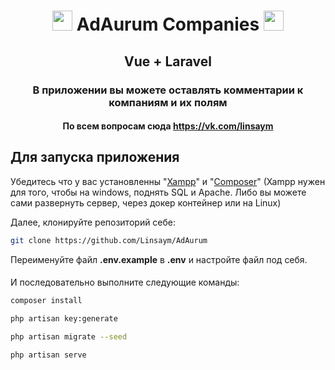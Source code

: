 <h1 align="center"><img src="https://vuejs.org/logo.svg" height="32"/> AdAurum Companies <img src="https://vuejs.org/logo.svg" height="32"/></h1>
<h2 align="center">Vue + Laravel</h2>
<h3 align="center">В приложении вы можете оставлять комментарии к компаниям и их полям</h3>

<h4 align="center">По всем вопросам сюда <a href="https://vk.com/linsaym">https://vk.com/linsaym </a> </h4>

## Для запуска приложения

Убедитесь что у вас установленны "<a href="https://www.apachefriends.org/">Xampp</a>"
и "<a href="https://getcomposer.org/">Composer</a>"
(Xampp нужен для того, чтобы на windows, поднять SQL и Apache. Либо вы можете сами развернуть сервер, через докер
контейнер или на Linux)

Далее, клонируйте репозиторий себе:

```sh
git clone https://github.com/Linsaym/AdAurum
```

Переименуйте файл <strong>.env.example</strong> в <strong>.env</strong> и настройте файл под себя.

####

И последовательно выполните следующие команды:

```sh
composer install
```

```sh
php artisan key:generate
```

```sh
php artisan migrate --seed
```

```sh
php artisan serve
```

